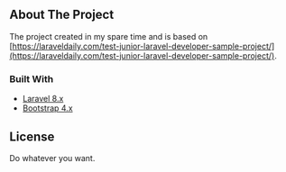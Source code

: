 <!-- ABOUT THE PROJECT -->
## About The Project

The project created in my spare time and is based on [https://laraveldaily.com/test-junior-laravel-developer-sample-project/](https://laraveldaily.com/test-junior-laravel-developer-sample-project/).

### Built With

* [Laravel 8.x](https://laravel.com)
* [Bootstrap 4.x](https://getbootstrap.com/)

<!-- LICENSE -->
## License

Do whatever you want.
